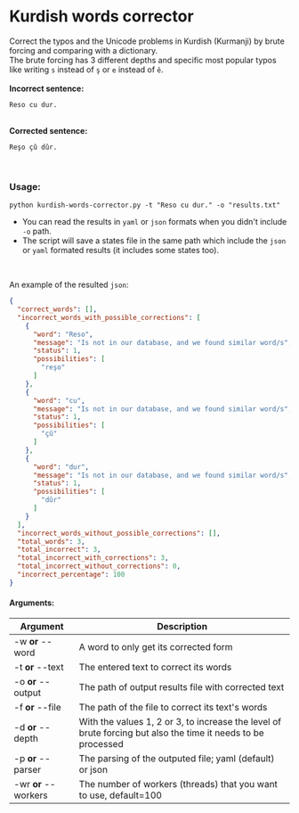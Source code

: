 # Kurdish words corrector <br>

Correct the typos and the Unicode problems in Kurdish (Kurmanji) by brute forcing and comparing with a dictionary.<br>
The brute forcing has 3 different depths and specific most popular typos like writing `s` instead of `ş` or `e` instead of `ê`.
<br><br>
<strong>Incorrect sentence: </strong>
```text
Reso cu dur.
```
<br>
<strong>Corrected sentence: </strong>

```text
Reşo çû dûr.
```
<br>

### Usage: <br>

```shell script
python kurdish-words-corrector.py -t "Reso cu dur." -o "results.txt"
```

- You can read the results in `yaml` or `json` formats when you didn't include `-o` path.
- The script will save a states file in the same path which include the `json` or `yaml` formated results (it includes some states too).
<br>

An example of the resulted `json`: <br>

```json
{
  "correct_words": [],
  "incorrect_words_with_possible_corrections": [
    {
      "word": "Reso",
      "message": "Is not in our database, and we found similar word/s",
      "status": 1,
      "possibilities": [
        "reşo"
      ]
    },
    {
      "word": "cu",
      "message": "Is not in our database, and we found similar word/s",
      "status": 1,
      "possibilities": [
        "çû"
      ]
    },
    {
      "word": "dur",
      "message": "Is not in our database, and we found similar word/s",
      "status": 1,
      "possibilities": [
        "dûr"
      ]
    }
  ],
  "incorrect_words_without_possible_corrections": [],
  "total_words": 3,
  "total_incorrect": 3,
  "total_incorrect_with_corrections": 3,
  "total_incorrect_without_corrections": 0,
  "incorrect_percentage": 100
}
```

#### Arguments: <br>

| Argument      | Description |
| ----------- | ----------- |
| -w <strong>or</strong> --word    | A word to only get its corrected form      |
| -t <strong>or</strong> --text    | The entered text to correct its words       |
| -o <strong>or</strong> --output | The path of output results file with corrected text        |
| -f <strong>or</strong> --file    | The path of the file to correct its text's words       |
| -d <strong>or</strong> --depth | With the values 1, 2 or 3, to increase the level of brute forcing but also the time it needs to be processed       |
| -p <strong>or</strong> --parser    | The parsing of the outputed file; yaml (default) or json       |
| -wr <strong>or</strong> --workers    | The number of workers (threads) that you want to use, default=100      |
